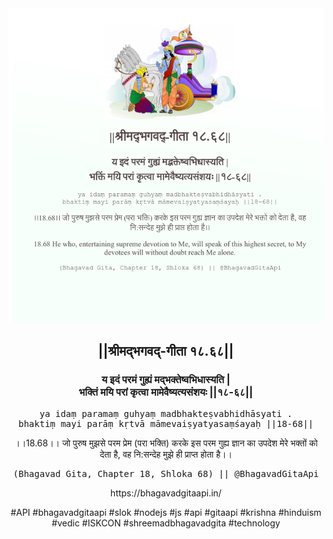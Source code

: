 <img src="../../asset/BG_18_68.png"/>
<center><h2>||श्रीमद्‍भगवद्‍-गीता १८.६८||</h2>
<h3>य इदं परमं गुह्यं मद्भक्तेष्वभिधास्यति |<br/>भक्तिं मयि परां कृत्वा मामेवैष्यत्यसंशयः ||१८-६८||</h3>
<pre>ya idaṃ paramaṃ guhyaṃ madbhakteṣvabhidhāsyati .<br/>bhaktiṃ mayi parāṃ kṛtvā māmevaiṣyatyasaṃśayaḥ ||18-68||</pre>
<p>।।18.68।। जो पुरुष मुझसे परम प्रेम (परा भक्ति) करके इस परम गुह्य ज्ञान का उपदेश मेरे भक्तों को देता है, वह नि:सन्देह मुझे ही प्राप्त होता है।।</p>
<pre>(Bhagavad Gita, Chapter 18, Shloka 68) || @BhagavadGitaApi</pre><p>https://bhagavadgitaapi.in/</p><p>#API #bhagavadgitaapi #slok #nodejs #js #api #gitaapi #krishna #hinduism #vedic #ISKCON #shreemadbhagavadgita #technology</p></center>